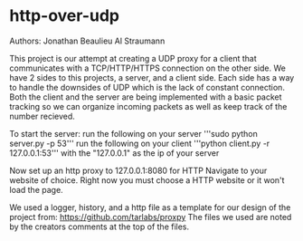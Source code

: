 # http-over-udp

Authors:
  Jonathan Beaulieu
  Al Straumann

This project is our attempt at creating a UDP proxy for a client that communicates with a TCP/HTTP/HTTPS connection on the other side. We have 2 sides to this projects, a server, and a client side. Each side has a way to handle the downsides of UDP which is the lack of constant connection. Both the client and the server are being implemented with a basic packet tracking so we can organize incoming packets as well as keep track of the number recieved. 


To start the server:
  run the following on your server '''sudo python server.py -p 53'''
  run the following on your client '''python client.py -r 127.0.0.1:53''' with the "127.0.0.1" as the ip of your server
  
  Now set up an http proxy to 127.0.0.1:8080 for HTTP
  Navigate to your website of choice. Right now you must choose a HTTP website or it won't load the page. 
  
We used a logger, history, and a http file as a template for our design of the project from:
https://github.com/tarlabs/proxpy
The files we used are noted by the creators comments at the top of the files.
